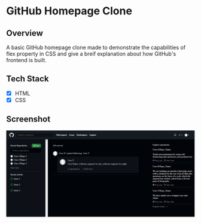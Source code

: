 # GitHub Homepage Clone

## Overview

A basic GitHub homepage clone made to demonstrate the capabilities of flex property in CSS and give a breif explanation about how GitHub's frontend is built.

## Tech Stack

- [x] HTML
- [x] CSS

## Screenshot
![image](./assets/media/Capture.PNG)